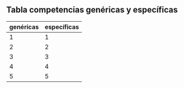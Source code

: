 ## Tabla competencias genéricas y específicas

| genéricas | específicas |
|--|--|
| 1 | 1 |
| 2 | 2 |
| 3 | 3 |
| 4 | 4 |
| 5 | 5 |